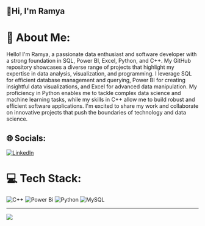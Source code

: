 ## 👋Hi, I'm Ramya

<!--
**Ramya-Mahi/Ramya-Mahi** is a ✨ _special_ ✨ repository because its `README.md` (this file) appears on your GitHub profile.

Here are some ideas to get you started:

- 🔭 I’m currently working on ...
- 🌱 I’m currently learning ...
- 👯 I’m looking to collaborate on ...
- 🤔 I’m looking for help with ...
- 💬 Ask me about ...
- 📫 How to reach me: ...
- 😄 Pronouns: ...
- ⚡ Fun fact: ...
-->

# 💫 About Me:
Hello! I'm Ramya, a passionate data enthusiast and software developer with a strong foundation in SQL, Power BI, Excel, Python, and C++. My GitHub repository showcases a diverse range of projects that highlight my expertise in data analysis, visualization, and programming. I leverage SQL for efficient database management and querying, Power BI for creating insightful data visualizations, and Excel for advanced data manipulation. My proficiency in Python enables me to tackle complex data science and machine learning tasks, while my skills in C++ allow me to build robust and efficient software applications. I'm excited to share my work and collaborate on innovative projects that push the boundaries of technology and data science.


## 🌐 Socials:
[![LinkedIn](https://img.shields.io/badge/LinkedIn-%230077B5.svg?logo=linkedin&logoColor=white)](https://linkedin.com/in/https://www.linkedin.com/in/ramya-mahesh-569240222) 

# 💻 Tech Stack:
![C++](https://img.shields.io/badge/c++-%2300599C.svg?style=plastic&logo=c%2B%2B&logoColor=white) ![Power Bi](https://img.shields.io/badge/power_bi-F2C811?style=plastic&logo=powerbi&logoColor=black) ![Python](https://img.shields.io/badge/python-3670A0?style=plastic&logo=python&logoColor=ffdd54) ![MySQL](https://img.shields.io/badge/mysql-4479A1.svg?style=plastic&logo=mysql&logoColor=white) 
<!--# 📊 GitHub Stats:
![](https://github-readme-stats.vercel.app/api?username=Ramya-Mahi&theme=calm_pink&hide_border=false&include_all_commits=false&count_private=false)<br/>
![](https://github-readme-streak-stats.herokuapp.com/?user=Ramya-Mahi&theme=calm_pink&hide_border=false)<br/>
![](https://github-readme-stats.vercel.app/api/top-langs/?username=Ramya-Mahi&theme=calm_pink&hide_border=false&include_all_commits=false&count_private=false&layout=compact)

## 🏆 GitHub Trophies
![](https://github-profile-trophy.vercel.app/?username=Ramya-Mahi&theme=radical&no-frame=false&no-bg=true&margin-w=4)
-->
---
[![](https://visitcount.itsvg.in/api?id=Ramya-Mahi&icon=0&color=0)](https://visitcount.itsvg.in)

<!-- Proudly created with GPRM ( https://gprm.itsvg.in ) -->
